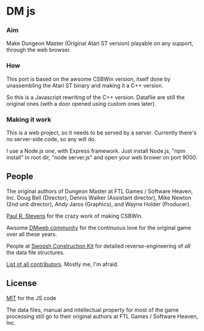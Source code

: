 DM js
=====

### Aim

Make Dungeon Master (Original Atari ST version) playable on any support, through the web browser.

### How

This port is based on the awsome CSBWin version, itself done by unassembling the Atari ST binary and making it a C++ version.

So this is a Javascript rewriting of the C++ version. Datafile are still the original ones (with a door opened using custom ones later).

### Making it work

This is a web project, so it needs to be served by a server. Currently there's no server-side code, so any will do.

I use a Node.js one, with Express framework. Just install Node.js, "npm install" in root dir, "node server.js" and open your web brower on port 9000.

## People

The original authors of Dungeon Master at FTL Games / Software Heaven, Inc. Doug Bell (Director), Dennis Walker (Assistant director), Mike Newton (2nd unit director), Andy Jaros (Graphics), and Wayne Holder (Producer). 

[Paul R. Stevens](http://www.dianneandpaul.net/CSBwin/) for the crazy work of making CSBWin.

Awsome [DMweb community](http://dmweb.free.fr) for the continuous love for the original game over all these years.

People at [Swoosh Construction Kit](http://greatstone.free.fr/dm) for detailed reverse-engineering of *all* the data file structures.

[List of all contributors](https://github.com/expressjs/express/graphs/contributors). Mostly me, I'm afraid.

## License

[MIT](LICENSE) for the JS code

The data files, manual and intellectual property for most of the game processing still go to their original authors at FTL Games / Software Heaven, Inc.
